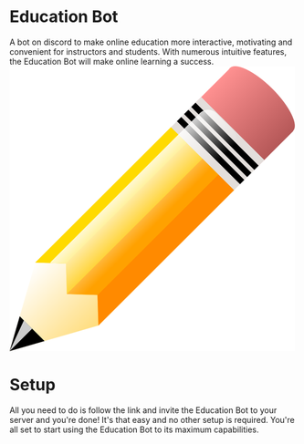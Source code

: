 # Education Bot
A bot on discord to make online education more interactive, motivating and convenient for instructors and students. With numerous intuitive features, the Education Bot will make online learning a success.
![](images/pencil.png)

# Setup
All you need to do is follow the link and invite the Education Bot to your server and you're done! It's that easy and no other setup is required. You're all set to start using the Education Bot to its maximum capabilities. 

